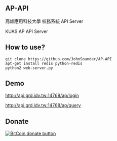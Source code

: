 AP-API
---
高雄應用科技大學 校務系統 API Server

KUAS AP API Server


How to use?
---
    git clone https://github.com/JohnSounder/AP-API
    apt-get install redis python-redis
    python2 web-server.py


Demo
---
http://api.grd.idv.tw:14768/ap/login

http://api.grd.idv.tw:14768/ap/query



Donate
---
[![BitCoin donate
button](http://img.shields.io/bitcoin/donate.png?color=yellow)](https://coinbase.com/checkouts/aa7cf80a2a85b4906cb98fc7b2aad5c5 "Donate
once-off to this project using BitCoin")


